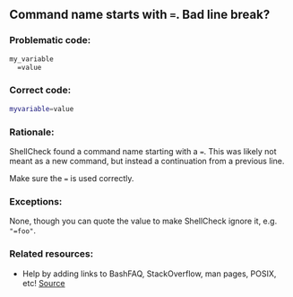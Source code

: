 ## Command name starts with `=`. Bad line break?

### Problematic code:

```sh
my_variable
  =value
```

### Correct code:

```sh
myvariable=value
```

### Rationale:

ShellCheck found a command name starting with a `=`. This was likely not meant as a new command, but instead a continuation from a previous line.

Make sure the `=` is used correctly.

### Exceptions:

None, though you can quote the value to make ShellCheck ignore it, e.g. `"=foo"`.

### Related resources:

* Help by adding links to BashFAQ, StackOverflow, man pages, POSIX, etc!
[Source](https://github.com/koalaman/shellcheck/wiki/SC2275)


